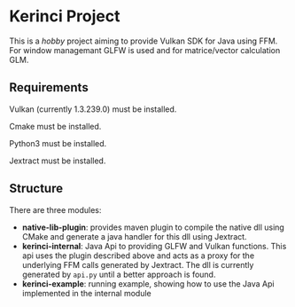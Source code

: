 # Kerinci Project

This is a *hobby* project aiming to provide Vulkan SDK for Java using FFM.
For window managemant GLFW is used and for matrice/vector calculation GLM.

## Requirements

Vulkan (currently 1.3.239.0) must be installed.

Cmake must be installed.

Python3 must be installed.

Jextract must be installed.

## Structure

There are three modules:
* **native-lib-plugin**: provides maven plugin to compile the native dll using CMake and generate a java handler for this dll using Jextract.
* **kerinci-internal**: Java Api to providing GLFW and Vulkan functions. This api uses the plugin described above and acts as a proxy for the underlying FFM calls generated by Jextract. The dll is currently generated by `api.py` until a better approach is found.
* **kerinci-example**: running example, showing how to use the Java Api implemented in the internal module
